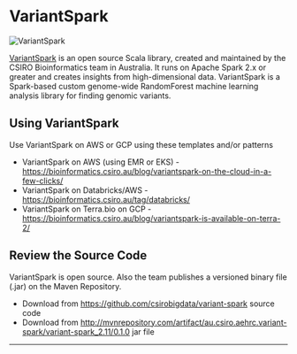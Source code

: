 # VariantSpark

![VariantSpark](https://github.com/lynnlangit/TeamTeri/blob/master/Images/Variant-Spark.png)

[VariantSpark](http://bioinformatics.csiro.au/variantspark) is an open source Scala library, created and maintained by the CSIRO Bioinformatics team in Australia. It runs on Apache Spark 2.x or greater and creates insights from high-dimensional data. VariantSpark is a Spark-based custom genome-wide RandomForest machine learning analysis library for finding genomic variants.

## Using VariantSpark

Use VariantSpark on AWS or GCP using these templates and/or patterns  

- VariantSpark on AWS (using EMR or EKS) - https://bioinformatics.csiro.au/blog/variantspark-on-the-cloud-in-a-few-clicks/
- VariantSpark on Databricks/AWS - https://bioinformatics.csiro.au/tag/databricks/
- VariantSpark on Terra.bio on GCP - https://bioinformatics.csiro.au/blog/variantspark-is-available-on-terra-2/

## Review the Source Code

VariantSpark is open source.  Also the team publishes a versioned binary file (.jar) on the Maven Repository.

  - Download from https://github.com/csirobigdata/variant-spark source code
  - Download from http://mvnrepository.com/artifact/au.csiro.aehrc.variant-spark/variant-spark_2.11/0.1.0 jar file

* * * 
